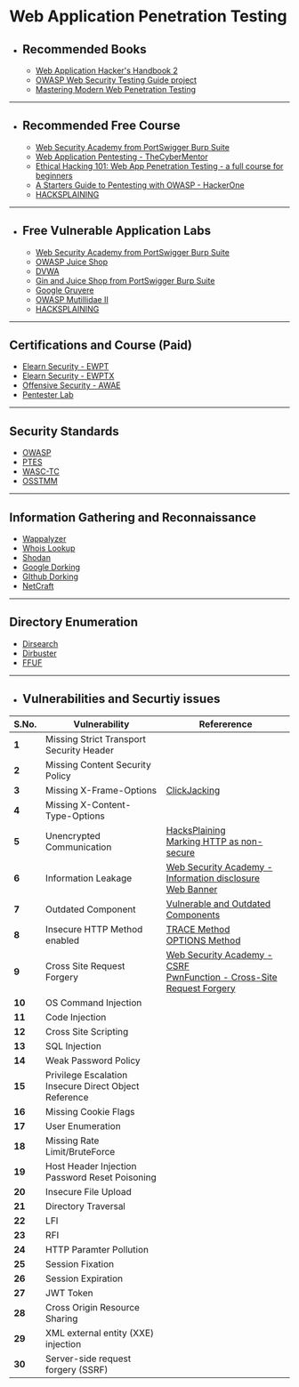 # Web Application Penetration Testing
- ## Recommended Books
  - [Web Application Hacker's Handbook 2](https://github.com/0x000NULL/CSSR/blob/master/DOWNLOADED/OSCPRepo-master/PDFs%26Documents/Recommended%20Books/The%20Web%20Application%20Hackers%20Handbook%202nd%20Edition.pdf)
  - [OWASP Web Security Testing Guide project](https://github.com/OWASP/wstg/releases/download/v4.2/wstg-v4.2.pdf)
  - [Mastering Modern Web Penetration Testing](https://dl.hellodigi.ir/dl.hellodigi.ir/dl/book/Mastering%20Modern%20Web%20Penetration.pdf)

___

- ## Recommended Free Course
  - [Web Security Academy from PortSwigger Burp Suite](https://portswigger.net/web-security/dashboard)
  - [Web Application Pentesting - TheCyberMentor](https://www.youtube.com/playlist?list=PLLKT__MCUeixCoi2jtP2Jj8nZzM4MOzBL)
  - [Ethical Hacking 101: Web App Penetration Testing - a full course for beginners](https://www.youtube.com/watch?v=2_lswM1S264&t=34s)
  - [A Starters Guide to Pentesting with OWASP - HackerOne](https://www.youtube.com/watch?v=AO_sqXb-gKE)
  - [HACKSPLAINING](https://www.hacksplaining.com/)

___

- ## Free Vulnerable Application Labs
  - [Web Security Academy from PortSwigger Burp Suite](https://portswigger.net/web-security/dashboard)
  - [OWASP Juice Shop](https://github.com/juice-shop/juice-shop)
  - [DVWA](https://github.com/digininja/DVWA)
  - [Gin and Juice Shop from PortSwigger Burp Suite](https://ginandjuice.shop/)
  - [Google Gruyere](https://google-gruyere.appspot.com/)
  - [OWASP Mutillidae II](https://github.com/webpwnized/mutillidae)
  - [HACKSPLAINING](https://www.hacksplaining.com/)
  
___

## Certifications and Course (Paid)
  - [Elearn Security - EWPT](https://elearnsecurity.com/product/ewpt-certification/)
  - [Elearn Security - EWPTX](https://elearnsecurity.com/product/ewptxv2-certification/)
  - [Offensive Security - AWAE](https://www.offensive-security.com/awae-oswe/)
  - [Pentester Lab](https://pentesterlab.com/)
___

## Security Standards 
  - [OWASP](https://owasp.org/)
  - [PTES](http://www.pentest-standard.org/index.php/Main_Page)
  - [WASC-TC](http://projects.webappsec.org/w/page/13246978/Threat%20Classification)
  - [OSSTMM](https://www.isecom.org/OSSTMM.3.pdf)
  
___

## Information Gathering and Reconnaissance
  - [Wappalyzer](https://www.wappalyzer.com/)
  - [Whois Lookup](https://whois.domaintools.com/)
  - [Shodan](https://www.shodan.io/)
  - [Google Dorking](https://tryhackme.com/room/googledorking)
  - [GIthub Dorking](https://www.youtube.com/watch?v=l0YsEk_59fQ)
  - [NetCraft](https://sitereport.netcraft.com/)
  
___

## Directory Enumeration
  - [Dirsearch](https://github.com/maurosoria/dirsearch)
  - [Dirbuster](https://www.kali.org/tools/dirbuster/)
  - [FFUF](https://github.com/ffuf/ffuf)

___

- ## Vulnerabilities and Securtiy issues

S.No. | Vulnerability | Refererence
--- | --- | ---
**1** | Missing Strict Transport Security Header |
**2** | Missing Content Security Policy |
**3** | Missing X-Frame-Options |[ClickJacking](https://portswigger.net/web-security/clickjacking)
**4** | Missing X-Content-Type-Options |
**5** | Unencrypted Communication |[HacksPlaining](https://www.hacksplaining.com/exercises/unencrypted-communication)<br>[Marking HTTP as non-secure](https://www.chromium.org/Home/chromium-security/marking-http-as-non-secure/)
**6** | Information Leakage |[Web Security Academy - Information disclosure](https://portswigger.net/web-security/information-disclosure)<br>[Web Banner](https://www.acunetix.com/blog/articles/configure-web-server-disclose-identity/)
**7** | Outdated Component |[Vulnerable and Outdated Components](https://owasp.org/Top10/A06_2021-Vulnerable_and_Outdated_Components/)
**8** | Insecure HTTP Method enabled | [TRACE Method](https://portswigger.net/kb/issues/00500a00_http-trace-method-is-enabled)<br>[OPTIONS Method](https://www.invicti.com/web-vulnerability-scanner/vulnerabilities/options-method-enabled/)
**9** | Cross Site Request Forgery |[Web Security Academy - CSRF](https://portswigger.net/web-security/csrf)<br>[PwnFunction - Cross-Site Request Forgery](https://www.youtube.com/watch?v=eWEgUcHPle0)
**10** | OS Command Injection |
**11** | Code Injection |
**12** | Cross Site Scripting |
**13** | SQL Injection |
**14** | Weak Password Policy |
**15** | Privilege Escalation<br>Insecure Direct Object Reference |
**16** | Missing Cookie Flags |
**17** | User Enumeration |
**18** | Missing Rate Limit/BruteForce |
**19** | Host Header Injection<br>Password Reset Poisoning |
**20** | Insecure File Upload |
**21** | Directory Traversal |
**22** | LFI |
**23** | RFI |
**24** | HTTP Paramter Pollution |
**25** | Session Fixation |
**26** | Session Expiration |
**27** | JWT Token |
**28** | Cross Origin Resource Sharing |
**29** | XML external entity (XXE) injection |
**30** | Server-side request forgery (SSRF) |




 
